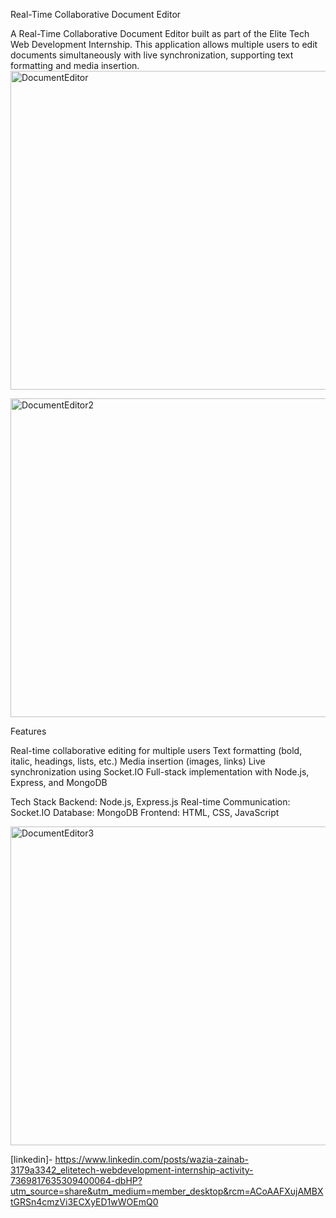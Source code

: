 Real-Time Collaborative Document Editor

A Real-Time Collaborative Document Editor built as part of the Elite Tech Web Development Internship. This application allows multiple users to edit documents simultaneously with live synchronization, supporting text formatting and media insertion.
<img width="600" height="510" alt="DocumentEditor" src="https://github.com/user-attachments/assets/754c3712-4fa4-432b-9520-0ed34c1c63bc" />

<img width="600" height="510" alt="DocumentEditor2" src="https://github.com/user-attachments/assets/5039a17c-f5f2-4e3e-888b-b767a7769fa1" />



Features

Real-time collaborative editing for multiple users
Text formatting (bold, italic, headings, lists, etc.)
Media insertion (images, links)
Live synchronization using Socket.IO
Full-stack implementation with Node.js, Express, and MongoDB

Tech Stack
Backend: Node.js, Express.js
Real-time Communication: Socket.IO
Database: MongoDB
Frontend: HTML, CSS, JavaScript

<img width="960" height="510" alt="DocumentEditor3" src="https://github.com/user-attachments/assets/b6ce5e6f-03c5-44b8-ad26-5c8c4ae222a1" />

[linkedin]- https://www.linkedin.com/posts/wazia-zainab-3179a3342_elitetech-webdevelopment-internship-activity-7369817635309400064-dbHP?utm_source=share&utm_medium=member_desktop&rcm=ACoAAFXujAMBXtGRSn4cmzVi3ECXyED1wWOEmQ0

